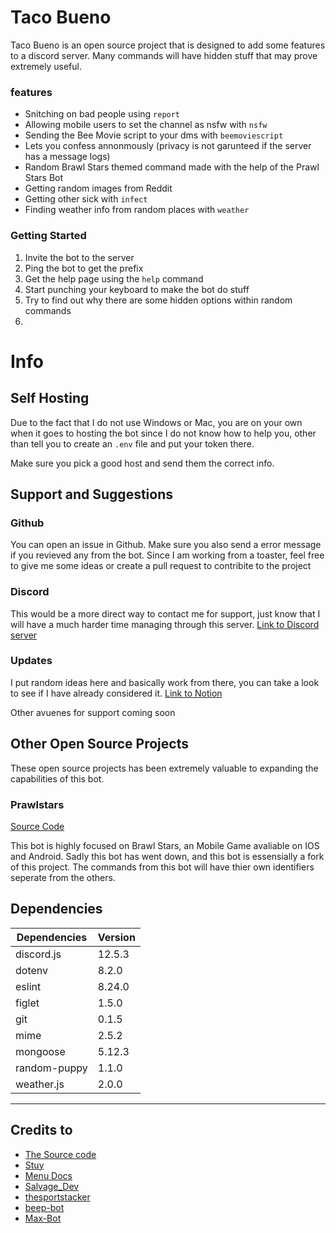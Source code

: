 # Taco Bueno

Taco Bueno is an open source project that is designed to add some features to a discord server. Many commands will have hidden stuff that may prove extremely useful.

### features

- Snitching on bad people using `report`
- Allowing mobile users to set the channel as nsfw with `nsfw`
- Sending the Bee Movie script to your dms with `beemoviescript`
- Lets you confess annonmously (privacy is not garunteed if the server has a message logs)
- Random Brawl Stars themed command made with the help of the Prawl Stars Bot
- Getting random images from Reddit
- Getting other sick with `infect`
- Finding weather info from random places with `weather`

### Getting Started

1) Invite the bot to the server
2) Ping the bot to get the prefix
3) Get the help page using the `help` command
4) Start punching your keyboard to make the bot do stuff
5) Try to find out why there are some hidden options within random commands
6) 
# Info 
## Self Hosting

Due to the fact that I do not use Windows or Mac, you are on your own when it goes to hosting the bot since I do not know how to help you, other than tell you to create an `.env` file and put your token there.

Make sure you pick a good host and send them the correct info.

## Support and Suggestions

###  Github
You can open an issue in Github. Make sure you also send a error message if you revieved any from the bot. Since I am working from a toaster, feel free to give me some ideas or create a pull request to contribite to the project
### Discord
This would be a more direct way to contact me for support, just know that I will have a much harder time managing through this server.
[Link to Discord server](https://discord.gg/EGPC2Js)
### Updates
I put random ideas here and basically work from there, you can take a look to see if I have already considered it.
[Link to Notion](https://www.notion.so/Bot-updates-2b56cb0bec3a463a9e72726106af240a)


Other avuenes for support coming soon


## Other Open Source Projects
These open source projects has been extremely valuable to expanding the capabilities of this bot.

### Prawlstars
[Source Code](https://glitch.com/edit/#!/prawl-stars-gayme?path=server.js%3A1%3A0https://glitch.com/edit/#!/prawl-stars-gayme?path=server.js%3A1%3A0)

This bot is highly focused on Brawl Stars, an Mobile Game avaliable on IOS and Android. Sadly this bot has went down, and this bot is essensially a fork of this project. The commands from this bot will have thier own identifiers seperate from the others.
## Dependencies

| Dependencies | Version |
|--------------|---------|
| discord.js   | 12.5.3  |
| dotenv       | 8.2.0   |
| eslint       | 8.24.0  |
| figlet       | 1.5.0   |
| git          | 0.1.5   |
| mime         | 2.5.2   |
| mongoose     | 5.12.3  |
| random-puppy | 1.1.0   |
| weather.js   | 2.0.0   |


----
## Credits to
- [The Source code](https://www.youtube.com/channel/UCNXt2MrZaqfIBknamqwzeXA)
- [Stuy](https://www.youtube.com/user/DatAdam93/featured) 
- [Menu Docs](https://www.youtube.com/channel/UCpGGFqJP9vYvzFudqnQ-6IA/featured) 
- [Salvage_Dev](https://www.youtube.com/channel/UC7-pjRSGoNEMoIujwOH2Mhw/featured) 
- [thesportstacker](https://www.youtube.com/c/AnonymousSportStacker)
- [beep-bot](https://github.com/MikalMirkas/beep-bot#beep-bot)
- [Max-Bot](https://github.com/beCoditive/Max-Bot#max-bot-v255)
